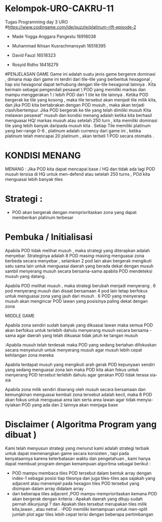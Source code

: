 # Kelompok-URO-CAKRU-11
Tugas Programming day 3 URO
#https://www.codingame.com/ide/puzzle/platinum-rift-episode-2

- Made Yogga Anggara Pangestu 16918038 

- Muhammad Ikhsan Kusrachmansyah 16518395

- David Fauzi 16518323

- Rosyid Ridho 16418279

#PENJELASAN GAME
Game ini adalah suatu jenis game bergenre dominasi , dimana map dari game ini terdiri dari tile-tile yang berbentuk hexagonal 
, tiap sisi hexagonal dapat terhubung dengan tile-tile hexagonal lainnya . Kita bermain sebagai pengendali pesawat \ POD yang 
memiliki markas dan mampu menggerakan 1 / lebih POD dari 1 tile ke tile lainnya . Ketika POD bergerak ke tile yang kosong ,
maka tile tersebut akan menjadi tile milik kita, dan jika POD kita bertabrakan dengan POD musuh , maka akan terjadi clash/bertempur. 
Jika POD bergerak ke tile yang telah dimiliki musuh Kita melawan pesawat" musuh dan kondisi menang adalah ketika kita berhasil menguasai 
HQ/ markas musuh atau setelah 250 turn , kita memiliki dominasi tile yang lebih banyak daripada musuh kita . Setiap Tile memiliki platinum
yang ber-range 0-6 , platinum adalah currency dari game ini , ketika platinum telah mencapai 20 platinum , akan terbeli 1 POD secara
otomatis .
# KONDISI MENANG
MENANG : Jika POD kita dapat mencapai base / HQ dan tidak ada lagi POD musuh tersisa di HQ untuk men-defend atau setelah 250 turns , POd kita menguasai lebih banyak tiles

# Strategi :
- POD akan bergerak dengan memprioritaskan zona yang dapat memberikan platinum terbesar

# Pembuka / Initialisasi
 Apabila POD tidak melihat musuh , maka strategi yang diterapkan adalah menyebar. Strateginya adalah 8 POD masing-masing      menguasai zona berbeda secara menyebar , selainkan 2 pod lain akan bergerak mengikuti satu sama lain untuk menguasai daerah yang berada dekat dengan musuh sambil menyerang musuh secara bersama-sama apabila POD mendeteksi musuh yang datang .
 
 Apabila POD melihat musuh , maka strategi berubah menjadi menyerang . 6 pod menyerang musuh dan disaat bersamaan 4 pod lain tetap berfokus untuk menguasai zona yang jauh dari musuh . 6 POD yang menyerang musuh akan mengincar POD lawan yang posisinya paling dekat dengan zona 

 
 MIDDLE GAME 

  Apabila zona sendiri sudah banyak yang dikuasai lawan maka semua POD akan berfokus untuk terlebih dahulu menyerang musuh secara bersama -sama agar daerah yang telah dikuasai tidak jatuh ke tangan musuh 
  
  :Apabila musuh telah terdesak maka POD yang sedang bertahan difokuskan secara menyeluruh untuk menyerang musuh agar musuh lebih cepat kehilangan zona mereka 
  
 Apabila terdapat musuh yang mengikuti arah gerak POD kepunyaan sendiri yang sedang menguasai zona lain maka POD kita akan fokus untuk menyerang POD tersebut terlebih dahulu agar gerakan POD tidak terasa sia-sia
  
   Apabila zona milik sendiri diserang oleh musuh secara bersamaan dan kemungkinan menguasai kembali zona tersebut adalah kecil, maka 8 POD akan fokus untuk menguasai area lain serta area lawan agar tidak menyia-nyiakan POD yang ada dan 2 lainnya akan menjaga base 


# Disclaimer ( Algoritma Program yang dibuat )
Kami telah menyusun strategi yang menurut kami adalah strategi terbaik untuk dapat memenangkan game secara konsisten , tapi pada kenyataannya karena keterbatasan waktu dan pengetahuan , kami hanya dapat membuat program dengan kemampuan algoritma sebagai berikut :
- POD mampu membaca tiles POD tersebut dalam bentuk array dengan index-1 sebagai posisi tiap tilesnya dan juga tiles-tiles apa sajakah yang adjacent atau menempel pada hexagon tiles POD tersebut yang disimpan dalam array didalam array .
- dari beberapa tiles adjacent ,POD mampu memprioritaskan kemana POD akan bergerak dengan kriteria : Apakah daerah yang dituju sudah pernah dikunjungi ? dan Apakah tiles tersebut merupakan tiles milik kita,lawan , atau netral . 
-POD memiliki kemampuan untuk men-split jumlah plot agar tiles lebih cepat terisi dengan beberapa pertimbangan


